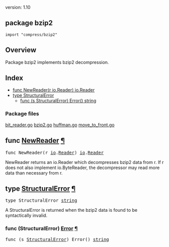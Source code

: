 version: 1.10
## package bzip2

  `import "compress/bzip2"`

## Overview

Package bzip2 implements bzip2 decompression.

## Index

- [func NewReader(r io.Reader) io.Reader](#NewReader)
- [type StructuralError](#StructuralError)
  - [func (s StructuralError) Error() string](#StructuralError.Error)

### Package files
 [bit_reader.go](//github.com/golang/go/blob/2ea7d3461bb41d0ae12b56ee52d43314bcdb97f9/src/compress/bzip2/bit_reader.go) [bzip2.go](//github.com/golang/go/blob/2ea7d3461bb41d0ae12b56ee52d43314bcdb97f9/src/compress/bzip2/bzip2.go) [huffman.go](//github.com/golang/go/blob/2ea7d3461bb41d0ae12b56ee52d43314bcdb97f9/src/compress/bzip2/huffman.go) [move_to_front.go](//github.com/golang/go/blob/2ea7d3461bb41d0ae12b56ee52d43314bcdb97f9/src/compress/bzip2/move_to_front.go)

<h2 id="NewReader">func <a href="//github.com/golang/go/blob/2ea7d3461bb41d0ae12b56ee52d43314bcdb97f9/src/compress/bzip2/bzip2.go#L36">NewReader</a>
    <a href="#NewReader">¶</a></h2>
<pre>func NewReader(r <a href="/io/">io</a>.<a href="/io/#Reader">Reader</a>) <a href="/io/">io</a>.<a href="/io/#Reader">Reader</a></pre>

NewReader returns an io.Reader which decompresses bzip2 data from r. If r does
not also implement io.ByteReader, the decompressor may read more data than
necessary from r.

<h2 id="StructuralError">type <a href="//github.com/golang/go/blob/2ea7d3461bb41d0ae12b56ee52d43314bcdb97f9/src/compress/bzip2/bzip2.go#L7">StructuralError</a>
    <a href="#StructuralError">¶</a></h2>
<pre>type StructuralError <a href="/builtin/#string">string</a></pre>

A StructuralError is returned when the bzip2 data is found to be syntactically
invalid.

<h3 id="StructuralError.Error">func (StructuralError) <a href="//github.com/golang/go/blob/2ea7d3461bb41d0ae12b56ee52d43314bcdb97f9/src/compress/bzip2/bzip2.go#L9">Error</a>
    <a href="#StructuralError.Error">¶</a></h3>
<pre>func (s <a href="#StructuralError">StructuralError</a>) Error() <a href="/builtin/#string">string</a></pre>



